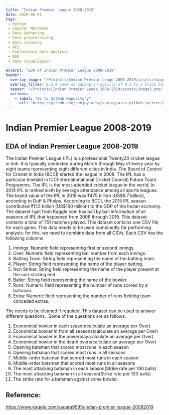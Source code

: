```yaml
---
title: "Indian Premier League 2008-2019"
date: 2020-06-01
tags:
 - Python
 - Jupyter Notebook
 - Data Gathering
 - Data preprocessing
 - Data cleaning
 - API
 - Exploratory Data Analysis
 - EDA
 - Data visualizaion
 
excerpt: "EDA of Indian Premier League 2008-2019"
header:
  overlay_image: "/Projects/Indian Premiar Leage 2008-2019/assets/image1.png"
  overlay_filter: 0.3 # same as adding an opacity of 0.3 to a black background
  teaser: "/Projects/Indian Premiar Leage 2008-2019/assets/image1.png"
  actions:
    - label: "Go to GitHub Repository"
      url: "https://github.com/sanjayjaras/sanjayjaras.github.io/tree/master/Projects/Indian%20Premiar%20Leage%202008-2019"
---
```





# Indian Premier League 2008-2019
## EDA of Indian Premier League 2008-2019

<p>The Indian Premier League (IPL) is a professional Twenty20 cricket league in Indi. It is typically contested during March through May of every year by eight teams representing eight different cities in India. The Board of Control for Cricket in India (BCCI) started the league in 2008. The IPL has a particular timeslot in ICC(Internationational Cricket Council) Future Tours Programme. The IPL is the most-attended cricket league in the world. In 2014 IPL is ranked sixth by average attendance among all sports leagues. The brand value of the IPL in 2019 was ₹475 billion (US$6.7 billion), according to Duff & Phelps. According to BCCI, the 2015 IPL season contributed ₹11.5 billion (US$160 million) to the GDP of the Indian economy.
The dataset I got from Kaggle.com has ball by ball information of all seasons of IPL that happened from 2008 through 2019. This dataset contains a total of 751 matches played. This dataset contains one CSV file for each game. This data needs to be used combinedly for performing analysis; for this, we need to combine data from all CSVs. Each CSV has the following columns

1. Innings: Numeric field representing first or second innings.
2. Over: Numeric field representing ball number from each innings.
3. Batting Team: String field representing the name of the batting team.
4. Player: String field representing the name of the player batting.
5. Non Striker: String field representing the name of the player present at the non-striking end.
6. Baller: String field representing the name of the bowler.
7. Runs: Numeric field representing the number of runs scored by a batsman.
8. Extra: Numeric field representing the number of runs fielding team conceded extras.


The needs to be cleaned if required. This dataset can be used to answer different questions.  Some of the questions are as follows. 

1. Economical bowler in each season(calculate an average per Over)
2. Economical bowler in from all seasons(calculate an average per Over)
3. Economical bowler in the powerplay(calculate an average per Over)
4. Economical bowler in the death overs(calculate an average per Over)
5. Opening batsman that scored most runs in each season
6. Opening batsman that scored most runs in all seasons
7. Middle-order batsman that scored most runs in each season
8. Middle-order batsman that scored most runs in all seasons
9. The most attacking batsman in each season(Strike rate per 100 balls)
10. The most attacking batsman in all season(Strike rate per 100 balls)
11. The strike rate for a batsman against some bowler.</p>

## Reference:
https://www.kaggle.com/sagara9595/indian-premier-league-20082019